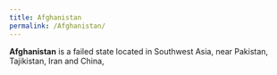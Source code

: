 ```yaml
---
title: Afghanistan
permalink: /Afghanistan/
---
```


**Afghanistan** is a failed state located in Southwest Asia, near
Pakistan, Tajikistan, Iran and China,